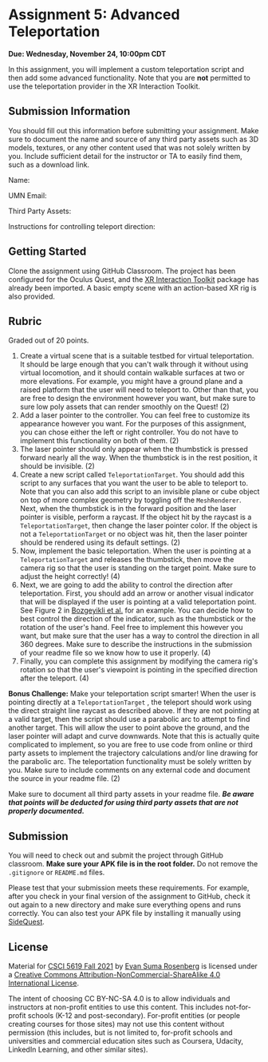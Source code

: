 # Assignment 5: Advanced Teleportation

**Due: Wednesday, November 24, 10:00pm CDT**

In this assignment, you will implement a custom teleportation script and then add some advanced functionality.  Note that you are **not** permitted to use the teleportation provider in the XR Interaction Toolkit.

## Submission Information

You should fill out this information before submitting your assignment.  Make sure to document the name and source of any third party assets such as 3D models, textures, or any other content used that was not solely written by you.  Include sufficient detail for the instructor or TA to easily find them, such as a download link.

Name: 

UMN Email:

Third Party Assets:

Instructions for controlling teleport direction:

## Getting Started

Clone the assignment using GitHub Classroom.  The project has been configured for the Oculus Quest, and the [XR Interaction Toolkit](https://docs.unity3d.com/Packages/com.unity.xr.interaction.toolkit@1.0/manual/index.html) package has already been imported.  A basic empty scene with an action-based XR rig is also provided.

## Rubric

Graded out of 20 points. 

1. Create a virtual scene that is a suitable testbed for virtual teleportation.  It should be large enough that you can't walk through it without using virtual locomotion, and it should contain walkable surfaces at two or more elevations.  For example, you might have a ground plane and a raised platform that the user will need to teleport to.  Other than that, you are free to design the environment however you want, but make sure to sure low poly assets that can render smoothly on the Quest!  (2)
2. Add a laser pointer to the controller.  You can feel free to customize its appearance however you want.  For the purposes of this assignment, you can chose either the left or right controller.  You do not have to implement this functionality on both of them.  (2)
3. The laser pointer should only appear when the thumbstick is pressed forward nearly all the way.  When the thumbstick is in the rest position, it should be invisible.  (2)
4. Create a new script called `TeleportationTarget`.  You should add this script to any surfaces that you want the user to be able to teleport to.  Note that you can also add this script to an invisible plane or cube object on top of more complex geometry by toggling off the `MeshRenderer`.   Next, when the thumbstick is in the forward position and the laser pointer is visible, perform a raycast.  If the object hit by the raycast is a `TeleportationTarget`, then change the laser pointer color.  If the object is not a `TeleportationTarget` or no object was hit, then the laser pointer should be rendered using its default settings.  (2)
5. Now, implement the basic teleportation.  When the user is pointing at a `TeleportationTarget` and releases the thumbstick, then move the camera rig so that the user is standing on the target point.  Make sure to adjust the height correctly!  (4)
6. Next, we are going to add the ability to control the direction after teleportation.  First, you should add an arrow or another visual indicator that will be displayed if the user is pointing at a valid teleportation point.  See Figure 2 in [Bozgeyikli et al.](https://dl.acm.org/doi/abs/10.1145/2967934.2968105) for an example.  You can decide how to best control the direction of the indicator, such as the thumbstick or the rotation of the user's hand.  Feel free to implement this however you want, but make sure that the user has a way to control the direction in all 360 degrees.  Make sure to describe the instructions in the submission of your readme file so we know how to use it properly.  (4)
7. Finally, you can complete this assignment by modifying the camera rig's rotation so that the user's viewpoint is pointing in the specified direction after the teleport.  (4)

**Bonus Challenge:**  Make your teleportation script smarter!  When the user is pointing directly at a `TeleportationTarget` , the teleport should work using the direct straight line raycast as described above.  If they are not pointing at a valid target, then the script should use a parabolic arc to attempt to find another target.  This will allow the user to point above the ground, and the laser pointer will adapt and curve downwards.  Note that this is actually quite complicated to implement, so you are free to use code from online or third party assets to implement the trajectory calculations and/or line drawing for the parabolic arc.  The teleportation functionality must be solely written by you.  Make sure to include comments on any external code and document the source in your readme file.  (2)

Make sure to document all third party assets in your readme file. ***Be aware that points will be deducted for using third party assets that are not properly documented.***

## Submission

You will need to check out and submit the project through GitHub classroom.  **Make sure your APK file is in the root folder.** Do not remove the `.gitignore` or `README.md` files.

Please test that your submission meets these requirements.  For example, after you check in your final version of the assignment to GitHub, check it out again to a new directory and make sure everything opens and runs correctly.  You can also test your APK file by installing it manually using [SideQuest](https://sidequestvr.com/).

## License

Material for [CSCI 5619 Fall 2021](https://canvas.umn.edu/courses/268490) by [Evan Suma Rosenberg](https://illusioneering.umn.edu/) is licensed under a [Creative Commons Attribution-NonCommercial-ShareAlike 4.0 International License](http://creativecommons.org/licenses/by-nc-sa/4.0/).

The intent of choosing CC BY-NC-SA 4.0 is to allow individuals and instructors at non-profit entities to use this content.  This includes not-for-profit schools (K-12 and post-secondary). For-profit entities (or people creating courses for those sites) may not use this content without permission (this includes, but is not limited to, for-profit schools and universities and commercial education sites such as Coursera, Udacity, LinkedIn Learning, and other similar sites).   